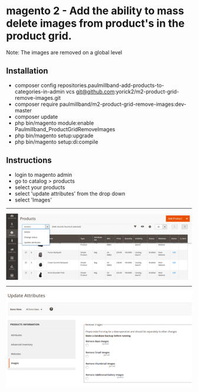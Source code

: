 # magento 2 - Add the ability to mass delete images from product's in the product grid.
Note: The images are removed on a global level

## Installation
- composer config repositories.paulmillband-add-products-to-categories-in-admin vcs git@github.com:yorick2/m2-product-grid-remove-images.git
- composer require paulmillband/m2-product-grid-remove-images:dev-master
- composer update 
- php bin/magento module:enable Paulmillband_ProductGridRemoveImages
- php bin/magento setup:upgrade
- php bin/magento setup:di:compile

## Instructions
- login to magento admin
- go to catalog > products 
- select your products 
- select 'update attributes' from the drop down
- select 'Images'

---

![](screenshot1.png)

---

![](screenshot2.png)
